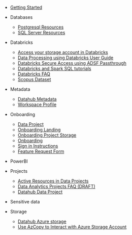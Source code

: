 - [Getting Started](/UserGuide/Getting-Started-SSC.md)

- Databases
  - [Postgresql Resources](/UserGuide/Databases/Postgresql-Resources.md)
  - [SQL Server Resources](/UserGuide/Databases/SQL-Server-Resources.md)

- Databricks
  - [Access your storage account in Databricks](/UserGuide/Databricks/Access-your-storage-account-in-Databricks.md)
  - [Data Processing using Databricks User Guide](/UserGuide/Databricks/Data-Processing-using-Databricks---User-Guide.md)
  - [Databricks Secure Access using ADSF Passthrough](/UserGuide/Databricks/Databricks---Secure-Access-using-ADSF-Passthrough.md)
  - [Databricks and Spark SQL tutorials](/UserGuide/Databricks/Databricks-and-Spark-SQL-tutorials.md)
  - [Databricks FAQ](/UserGuide/Databricks/Databricks-FAQ.md)
  - [Scopus Dataset](/UserGuide/Databricks/Scopus-Dataset.md)

- Metadata
  - [Datahub Metadata](/UserGuide/Metadata/Datahub-Metadata.md)
  - [Workspace Profile](/UserGuide/Metadata/Workspace_Profile.md)

- Onboarding

  - [Data Project](/UserGuide/Onboarding/Data-Project.md)
  - [Onboarding Landing](/UserGuide/Onboarding/Onboarding---Landing.md)
  - [Onboarding Project Storage](/UserGuide/Onboarding/Onboarding---Project-Storage.md)
  - [Onboarding](/UserGuide/Onboarding/Onboarding.md)
  - [Sign in Instructions](/UserGuide/Onboarding/Sign-in-Instructions.md)
  - [Feature Request Form](/UserGuide/Feature-Request-Form-for-SSC-DataHub-PoC.md)

- PowerBI

- Projects
  - [Active Resources in Data Projects](/UserGuide/Projects/Active-Resources-in-Data-Projects.md)
  - [Data Analytics Projects FAQ (DRAFT)](/UserGuide/Projects/Data-Analytics-Projects---FAQ-(DRAFT).md)
  - [Datahub Data Project](/UserGuide/Projects/Datahub-Data-Project.md)

- Sensitive data
- Storage
  - [Datahub Azure storage](/UserGuide/Storage/Datahub-AzureStorage.md)
  - [Use AzCopy to Interact with Azure Storage Account](/UserGuide/Storage/Use-AzCopy-to-Interact-with-Azure-Storage-Account.md)
